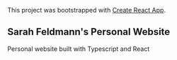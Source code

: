 This project was bootstrapped with [Create React App](https://github.com/facebook/create-react-app).

## Sarah Feldmann's Personal Website
Personal website built with Typescript and React